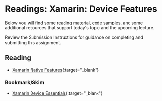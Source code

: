 # Readings: Xamarin: Device Features

Below you will find some reading material, code samples, and some additional resources that support today's topic and the upcoming lecture.

Review the Submission Instructions for guidance on completing and submitting this assignment.

## Reading

- [Xamarin Native Features](https://devblogs.microsoft.com/xamarin/accessing-native-features-xamarin-essentials/){:target="_blank"}

### Bookmark/Skim

- [Xamarin Device Essentials](https://docs.microsoft.com/en-us/xamarin/essentials/?WT.mc_id=docs-dotnet-learn){:target="_blank"}
